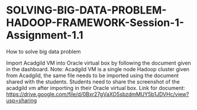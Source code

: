 # SOLVING-BIG-DATA-PROBLEM-HADOOP-FRAMEWORK-Session-1-Assignment-1.1
How to solve big data problem

Import Acadgild VM into Oracle virtual box by following the document given in the
dashboard.
Note: Acadgild VM is a single node Hadoop cluster given from Acadgild, the same file needs to
be imported using the document shared with the students.
Students need to share the screenshot of the acadgild vm after importing in their Oracle virtual
box.
Link for document: https://drive.google.com/file/d/0Bxr27gVaXO5sbzdmMUY5b1JDVHc/view?usp=sharing
